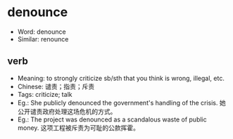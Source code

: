 # denounce

- Word: denounce
- Similar: renounce

## verb

- Meaning: to strongly criticize sb/sth that you think is wrong, illegal, etc.
- Chinese: 谴责；指责；斥责
- Tags: criticize; talk
- Eg.: She publicly denounced the government's handling of the crisis. 她公开谴责政府处理这场危机的方式。
- Eg.: The project was denounced as a scandalous waste of public money. 这项工程被斥责为可耻的公款挥霍。

